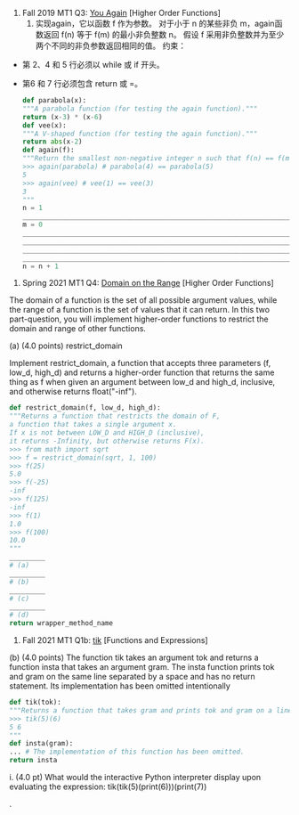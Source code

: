 1. Fall 2019 MT1 Q3: [You Again](https://cs61a.org/exam/fa19/mt1/61a-fa19-mt1.pdf#page=4) [Higher Order Functions]
   1. 实现again，它以函数 f 作为参数。 对于小于 n 的某些非负 m，again函数返回 f(n) 等于 f(m) 的最小非负整数 n。 假设 f 采用非负整数并为至少两个不同的非负参数返回相同的值。 约束：


- 第 2、4 和 5 行必须以 while 或 if 开头。

- 第6 和 7 行必须包含 return 或 =。
  

   ```python
   def parabola(x):
   """A parabola function (for testing the again function)."""
   return (x-3) * (x-6)
   def vee(x):
   """A V-shaped function (for testing the again function)."""
   return abs(x-2)
   def again(f):
   """Return the smallest non-negative integer n such that f(n) == f(m) for some m < n.
   >>> again(parabola) # parabola(4) == parabola(5)
   5
   >>> again(vee) # vee(1) == vee(3)
   3
   """
   n = 1
   ____________________________________________________________________________:
   m = 0
   _________________________________________________________________________________:
   _____________________________________________________________________________:
   _________________________________________________________________________
   _____________________________________________________________________________
   n = n + 1
   ```



1. Spring 2021 MT1 Q4: [Domain on the Range](https://cs61a.org/exam/sp21/mt1/61a-sp21-mt1.pdf#page=14) [Higher Order Functions]

The domain of a function is the set of all possible argument values, while the range of a function is the set of values that it can return. In this two part-question, you will implement higher-order functions to restrict the domain and range of other functions. 

(a) (4.0 points) restrict_domain

 Implement restrict_domain, a function that accepts three parameters (f, low_d, high_d) and returns a higher-order function that returns the same thing as f when given an argument between low_d and high_d, inclusive, and otherwise returns float("-inf").

```python
def restrict_domain(f, low_d, high_d):
"""Returns a function that restricts the domain of F,
a function that takes a single argument x.
If x is not between LOW_D and HIGH_D (inclusive),
it returns -Infinity, but otherwise returns F(x).
>>> from math import sqrt
>>> f = restrict_domain(sqrt, 1, 100)
>>> f(25)
5.0
>>> f(-25)
-inf
>>> f(125)
-inf
>>> f(1)
1.0
>>> f(100)
10.0
"""
_________
# (a)
_________
# (b)
_________
# (c)
_________
# (d)
return wrapper_method_name
```



1. Fall 2021 MT1 Q1b: [tik](https://cs61a.org/exam/fa21/mt1/61a-fa21-mt1.pdf#page=4) [Functions and Expressions]

(b) (4.0 points) The function tik takes an argument tok and returns a function insta that takes an argument gram. The insta function prints tok and gram on the same line separated by a space and has no return statement. Its implementation has been omitted intentionally

```python
def tik(tok):
"""Returns a function that takes gram and prints tok and gram on a line.
>>> tik(5)(6)
5 6
"""
def insta(gram):
... # The implementation of this function has been omitted.
return insta
```

i. (4.0 pt) What would the interactive Python interpreter display upon evaluating the expression: tik(tik(5)(print(6)))(print(7))





















































































































































































































































































































































































































































































































































































.

























































































